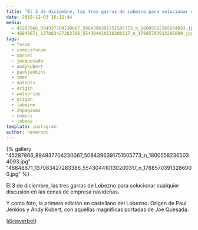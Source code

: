 ```yaml
---
title: "El 3 de diciembre, las tres garras de Lobezno para solucionar cualquier discusión en las cenas de empresa navideñas"
date: 2018-12-03 16:15:44
media: 
  - 45287866_894937704230067_5084396391751505773_n_18005582365034093.jpg
  - 46848671_137083427283386_554304410130200317_n_17885703913286000.jpg
tags: 
  - forum
  - comicsforum
  - marvel
  - joequesada
  - andykubert
  - pauljenkins
  - xmen
  - mutants
  - origin
  - wolverine
  - origen
  - lobezno
  - 24paginas
  - comics
  - tebeos
template: instagram
author: neverbot
---
```


{% gallery "45287866_894937704230067_5084396391751505773_n_18005582365034093.jpg" "46848671_137083427283386_554304410130200317_n_17885703913286000.jpg" %}

El 3 de diciembre, las tres garras de Lobezno para solucionar cualquier discusión en las cenas de empresa navideñas.

Y como foto, la primera edición en castellano del Lobezno: Origen de Paul Jenkins y Andy Kubert, con aquellas magníficas portadas de Joe Quesada.

([@neverbot](https://instagram.com/neverbot))

